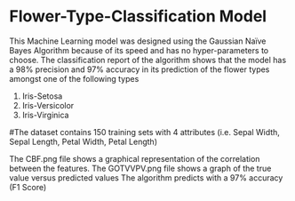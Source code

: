 # Flower-Type-Classification Model
This Machine Learning model was designed using the Gaussian Naïve Bayes Algorithm because of its speed and has no hyper-parameters to choose. 
The classification report of the algorithm shows that the model has a 98% precision and 97% accuracy in its prediction of the flower types amongst one of the following types 
1.	Iris-Setosa
2.	Iris-Versicolor
3.	Iris-Virginica


#The dataset contains 150 training sets with 4 attributes (i.e. Sepal Width, Sepal Length, Petal Width, Petal Length)

The CBF.png file shows a graphical representation of the correlation between the features. 
The GOTVVPV.png file shows a graph of the true value versus predicted values
The algorithm predicts with a 97% accuracy (F1 Score)

